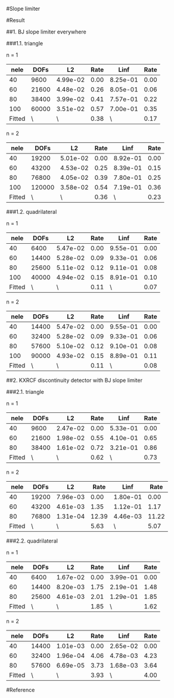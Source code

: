 #Slope limiter


#Result

##1. BJ slope limiter everywhere

###1.1. triangle

n = 1

|nele 	|DOFs 	| L2 		| Rate 	| Linf 		| Rate 	|
| --- 	| --- 	| --- 		| ---  | --- 		| --- 	|
|40 	|9600 	|4.99e-02 	|0.00 	|8.25e-01 	|0.00 	|
|60 	|21600 	|4.48e-02 	|0.26 	|8.05e-01 	|0.06 	|
|80 	|38400 	|3.99e-02 	|0.41 	|7.57e-01 	|0.22 	|
|100 	|60000 	|3.51e-02 	|0.57 	|7.00e-01 	|0.35 	|
|Fitted 	|\ 	|\ 	|0.38 	|\ 	|0.17 	|


n = 2

|nele 	|DOFs 	| L2 		| Rate 	| Linf 		| Rate 	|
| --- 	| --- 	| --- 		| ---  | --- 		| --- 	|
|40 	|19200 	|5.01e-02 	|0.00 	|8.92e-01 	|0.00 	|
|60 	|43200 	|4.53e-02 	|0.25 	|8.39e-01 	|0.15 	|
|80 	|76800 	|4.05e-02 	|0.39 	|7.80e-01 	|0.25 	|
|100 	|120000 	|3.58e-02 	|0.54 	|7.19e-01 	|0.36 	|
|Fitted 	|\ 	|\ 	|0.36 	|\ 	|0.23 	|

###1.2. quadrilateral

n = 1

|nele 	|DOFs 	| L2 		| Rate 	| Linf 		| Rate 	|
| --- 	| --- 	| --- 		| ---  | --- 		| --- 	|
|40 	|6400 	|5.47e-02 	|0.00 	|9.55e-01 	|0.00 	|
|60 	|14400 	|5.28e-02 	|0.09 	|9.33e-01 	|0.06 	|
|80 	|25600 	|5.11e-02 	|0.12 	|9.11e-01 	|0.08 	|
|100 	|40000 	|4.94e-02 	|0.15 	|8.91e-01 	|0.10 	|
|Fitted 	|\ 	|\ 	|0.11 	|\ 	|0.07 	|

n = 2

|nele 	|DOFs 	| L2 		| Rate 	| Linf 		| Rate 	|
| --- 	| --- 	| --- 		| ---  | --- 		| --- 	|
|40 	|14400 	|5.47e-02 	|0.00 	|9.55e-01 	|0.00 	|
|60 	|32400 	|5.28e-02 	|0.09 	|9.33e-01 	|0.06 	|
|80 	|57600 	|5.10e-02 	|0.12 	|9.10e-01 	|0.08 	|
|100 	|90000 	|4.93e-02 	|0.15 	|8.89e-01 	|0.11 	|
|Fitted 	|\ 	|\ 	|0.11 	|\ 	|0.08 	|


##2. KXRCF discontinuity detector with BJ slope limiter

###2.1. triangle

n = 1

|nele 	|DOFs 	| L2 		| Rate 	| Linf 		| Rate 	|
| --- 	| --- 	| --- 		| ---  | --- 		| --- 	|
|40 	|9600 	|2.47e-02 	|0.00 	|5.33e-01 	|0.00 	|
|60 	|21600 	|1.98e-02 	|0.55 	|4.10e-01 	|0.65 	|
|80 	|38400 	|1.61e-02 	|0.72 	|3.21e-01 	|0.86 	|
|Fitted 	|\ 	|\ 	|0.62 	|\ 	|0.73 	|

n = 2

|nele 	|DOFs 	| L2 		| Rate 	| Linf 		| Rate 	|
| --- 	| --- 	| --- 		| ---  | --- 		| --- 	|
|40 	|19200 	|7.96e-03 	|0.00 	|1.80e-01 	|0.00 	|
|60 	|43200 	|4.61e-03 	|1.35 	|1.12e-01 	|1.17 	|
|80 	|76800 	|1.31e-04 	|12.39 	|4.46e-03 	|11.22 	|
|Fitted 	|\ 	|\ 	|5.63 	|\ 	|5.07 	|

###2.2. quadrilateral

n = 1

|nele 	|DOFs 	| L2 		| Rate 	| Linf 		| Rate 	|
| --- 	| --- 	| --- 		| ---  | --- 		| --- 	|
|40 	|6400 	|1.67e-02 	|0.00 	|3.99e-01 	|0.00 	|
|60 	|14400 	|8.20e-03 	|1.75 	|2.19e-01 	|1.48 	|
|80 	|25600 	|4.61e-03 	|2.01 	|1.29e-01 	|1.85 	|
|Fitted 	|\ 	|\ 	|1.85 	|\ 	|1.62 	|

n = 2

|nele 	|DOFs 	| L2 		| Rate 	| Linf 		| Rate 	|
| --- 	| --- 	| --- 		| ---  | --- 		| --- 	|
|40 	|14400 	|1.01e-03 	|0.00 	|2.65e-02 	|0.00 	|
|60 	|32400 	|1.96e-04 	|4.06 	|4.78e-03 	|4.23 	|
|80 	|57600 	|6.69e-05 	|3.73 	|1.68e-03 	|3.64 	|
|Fitted 	|\ 	|\ 	|3.93 	|\ 	|4.00 	|

#Reference